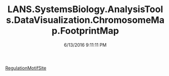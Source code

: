 ﻿---
title: LANS.SystemsBiology.AnalysisTools.DataVisualization.ChromosomeMap.FootprintMap
date: 6/13/2016 9:11:11 PM
---

[RegulationMotifSite](T-LANS.SystemsBiology.AnalysisTools.DataVisualization.ChromosomeMap.FootprintMap.RegulationMotifSite.html)
